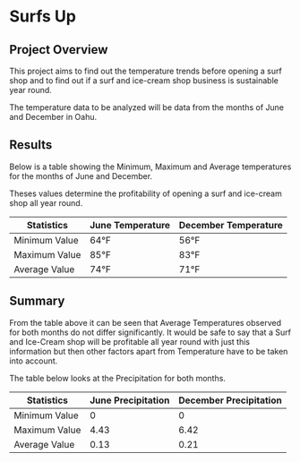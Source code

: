 # Surfs Up

## Project Overview

This project aims to find out the temperature trends before opening a surf shop and to find out if a surf and ice-cream shop business is sustainable year round. 

The temperature data to be analyzed will be data from the months of June and December in Oahu.

## Results

Below is a table showing the Minimum, Maximum and Average temperatures for the months of June and December.

Theses values determine the profitability of opening a surf and ice-cream shop all year round.

| Statistics    | June Temperature | December Temperature |
| ------------- | ---------------- | -------------------- |
| Minimum Value | 64&deg;F         | 56&deg;F             |
| Maximum Value | 85&deg;F         | 83&deg;F             |
| Average Value | 74&deg;F         | 71&deg;F             |

## Summary

From the table above it can be seen that Average Temperatures observed for both months do not differ significantly. It would be safe to say that a Surf and Ice-Cream shop will be profitable all year round with just this information but then other factors apart from Temperature have to be taken into account.

The table below looks at the Precipitation for both months.

| Statistics    | June Precipitation | December Precipitation |
| ------------- | ------------------ | ---------------------- |
| Minimum Value | 0                  | 0                      |
| Maximum Value | 4.43               | 6.42                   |
| Average Value | 0.13               | 0.21                   |
